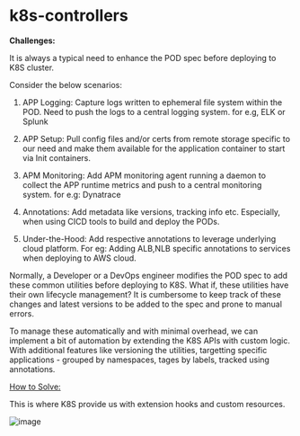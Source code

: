 # k8s-controllers

<b>Challenges:</b>

 It is always a typical need to enhance the POD spec before deploying to K8S cluster. 
 
 Consider the below scenarios:
 
 1) APP Logging: Capture logs written to ephemeral file system within the POD. Need to push the logs to a central logging system. for e.g, ELK or Splunk
 
 2) APP Setup: Pull config files and/or certs from remote storage specific to our need and make them available for the application container to start via Init containers. 
 
 3) APM Monitoring: Add APM monitoring agent running a daemon to collect the APP runtime metrics and push to a central monitoring system. for e.g: Dynatrace
 
 4) Annotations: Add metadata like versions, tracking info etc. Especially, when using CICD tools to build and deploy the PODs.
 
 5) Under-the-Hood: Add respective annotations to leverage underlying cloud platform. For eg: Adding ALB,NLB specific annotations to services when deploying to AWS cloud. 

 
Normally, a Developer or a DevOps engineer modifies the POD spec to add these common utilities before deploying to K8S. 
What if, these utilities have their own lifecycle management? 
It is cumbersome to keep track of these changes and latest versions to be added to the spec and prone to manual errors.

To manage these automatically and with minimal overhead, we can implement a bit of automation by extending the K8S APIs with custom logic. With additional features like versioning the utilities, targetting specific applications - grouped by namespaces, tages by labels, tracked using annotations. 

<u>How to Solve:</u>

This is where K8S provide us with extension hooks and custom resources. 

![image](https://user-images.githubusercontent.com/72021023/129070246-407f16fa-e5cf-47ed-8621-533770fd402d.png)

